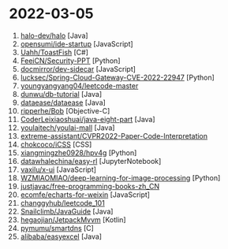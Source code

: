 # 2022-03-05

1. [halo-dev/halo](https://github.com/halo-dev/halo "✍ 一款现代化的开源博客/CMS系统。") [Java]
2. [opensumi/ide-startup](https://github.com/opensumi/ide-startup "Quick starter for OpenSumi Web") [JavaScript]
3. [Uahh/ToastFish](https://github.com/Uahh/ToastFish "") [C#]
4. [FeeiCN/Security-PPT](https://github.com/FeeiCN/Security-PPT "Security-related Slide Presentation（大安全各领域各公司各会议分享的PPT）") [Python]
5. [docmirror/dev-sidecar](https://github.com/docmirror/dev-sidecar "开发者边车，github打不开，github加速，git clone加速，git release下载加速，stackoverflow加速") [JavaScript]
6. [lucksec/Spring-Cloud-Gateway-CVE-2022-22947](https://github.com/lucksec/Spring-Cloud-Gateway-CVE-2022-22947 "CVE-2022-22947") [Python]
7. [youngyangyang04/leetcode-master](https://github.com/youngyangyang04/leetcode-master "《代码随想录》LeetCode 刷题攻略：200道经典题目刷题顺序，共60w字的详细图解，视频难点剖析，50余张思维导图，支持C++，Java，Python，Go，JavaScript等多语言版本，从此算法学习不再迷茫！🔥🔥 来看看，你会发现相见恨晚！🚀") 
8. [dunwu/db-tutorial](https://github.com/dunwu/db-tutorial "💾 db-tutorial 是一个数据库教程。") [Java]
9. [dataease/dataease](https://github.com/dataease/dataease "人人可用的开源数据可视化分析工具。") [Java]
10. [ripperhe/Bob](https://github.com/ripperhe/Bob "Bob 是一款 Mac 端翻译软件，支持划词翻译、截图翻译以及手动输入翻译。") [Objective-C]
11. [CoderLeixiaoshuai/java-eight-part](https://github.com/CoderLeixiaoshuai/java-eight-part "『Java八股文』Java面试套路，Java进阶学习，打破内卷拿大厂Offer，升职加薪！") [Java]
12. [youlaitech/youlai-mall](https://github.com/youlaitech/youlai-mall "youlai-mall 是基于Spring Boot 2.6.3、Spring Cloud 2021 & Alibaba 2021、Vue3、element-plus、uni-app快速构建的一套全栈开源商城平台，包括后端微服务、前端管理、微信小程序和APP应用。开源项目期待你的加入~") [Java]
13. [extreme-assistant/CVPR2022-Paper-Code-Interpretation](https://github.com/extreme-assistant/CVPR2022-Paper-Code-Interpretation "cvpr2021/cvpr2020/cvpr2019/cvpr2018/cvpr2017 论文/代码/解读/直播合集，极市团队整理") 
14. [chokcoco/iCSS](https://github.com/chokcoco/iCSS "不止于 CSS") [CSS]
15. [xiangmingzhe0928/hpv4g](https://github.com/xiangmingzhe0928/hpv4g "hpv seckill 约苗 九价 疫苗秒杀 👧 💉") [Python]
16. [datawhalechina/easy-rl](https://github.com/datawhalechina/easy-rl "强化学习中文教程（蘑菇书），在线阅读地址：https://datawhalechina.github.io/easy-rl/") [JupyterNotebook]
17. [vaxilu/x-ui](https://github.com/vaxilu/x-ui "支持多协议多用户的 xray 面板") [JavaScript]
18. [WZMIAOMIAO/deep-learning-for-image-processing](https://github.com/WZMIAOMIAO/deep-learning-for-image-processing "deep learning for image processing including classification and object-detection etc.") [Python]
19. [justjavac/free-programming-books-zh_CN](https://github.com/justjavac/free-programming-books-zh_CN "📚 免费的计算机编程类中文书籍，欢迎投稿") 
20. [ecomfe/echarts-for-weixin](https://github.com/ecomfe/echarts-for-weixin "Apache ECharts 的微信小程序版本") [JavaScript]
21. [changgyhub/leetcode_101](https://github.com/changgyhub/leetcode_101 "LeetCode 101：和你一起你轻松刷题（C++）") 
22. [Snailclimb/JavaGuide](https://github.com/Snailclimb/JavaGuide "「Java学习+面试指南」一份涵盖大部分 Java 程序员所需要掌握的核心知识。准备 Java 面试，首选 JavaGuide！") [Java]
23. [hegaojian/JetpackMvvm](https://github.com/hegaojian/JetpackMvvm "🐔🏀一个Jetpack结合MVVM的快速开发框架，基于MVVM模式集成谷歌官方推荐的JetPack组件库：LiveData、ViewModel、Lifecycle、Navigation组件 使用Kotlin语言，添加大量拓展函数，简化代码 加入Retrofit网络请求,协程，帮你简化各种操作，让你快速开发项目") [Kotlin]
24. [pymumu/smartdns](https://github.com/pymumu/smartdns "A local DNS server to obtain the fastest website IP for the best Internet experience， 一个本地DNS服务器，获取最快的网站IP，获得最佳上网体验。") [C]
25. [alibaba/easyexcel](https://github.com/alibaba/easyexcel "快速、简洁、解决大文件内存溢出的java处理Excel工具") [Java]
